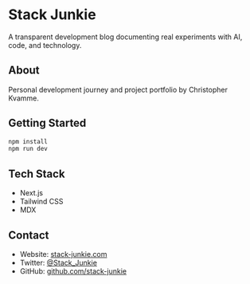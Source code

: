 # Stack Junkie

A transparent development blog documenting real experiments with AI, code, and technology.

## About

Personal development journey and project portfolio by Christopher Kvamme.

## Getting Started

```bash
npm install
npm run dev
```

## Tech Stack

- Next.js
- Tailwind CSS
- MDX

## Contact

- Website: [stack-junkie.com](https://stack-junkie.com)
- Twitter: [@Stack_Junkie](https://x.com/Stack_Junkie)
- GitHub: [github.com/stack-junkie](https://github.com/stack-junkie)
